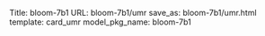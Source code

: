 Title: bloom-7b1
URL: bloom-7b1/umr
save_as: bloom-7b1/umr.html
template: card_umr
model_pkg_name: bloom-7b1

